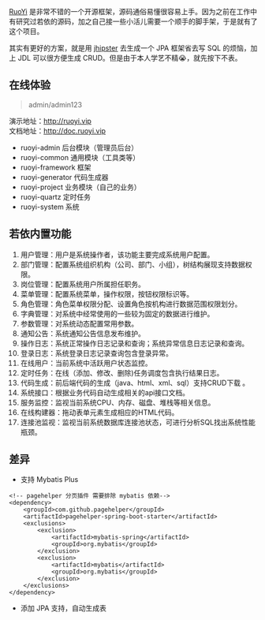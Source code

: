 [RuoYi](https://gitee.com/y_project/RuoYi) 是非常不错的一个开源框架，源码通俗易懂很容易上手。因为之前在工作中有研究过若依的源码，加之自己接一些小活儿需要一个顺手的脚手架，于是就有了这个项目。

其实有更好的方案，就是用 [jhipster](https://www.jhipster.tech/) 去生成一个 JPA 框架省去写 SQL 的烦恼，加上 JDL 可以很方便生成 CRUD。但是由于本人学艺不精😭，就先按下不表。

## 在线体验
> admin/admin123  

演示地址：http://ruoyi.vip  
文档地址：http://doc.ruoyi.vip

- ruoyi-admin 后台模块（管理员后台）
- ruoyi-common 通用模块（工具类等）
- ruoyi-framework 框架
- ruoyi-generator 代码生成器
- ruoyi-project 业务模块（自己的业务）
- ruoyi-quartz 定时任务
- ruoyi-system 系统

## 若依内置功能
1.  用户管理：用户是系统操作者，该功能主要完成系统用户配置。
2.  部门管理：配置系统组织机构（公司、部门、小组），树结构展现支持数据权限。
3.  岗位管理：配置系统用户所属担任职务。
4.  菜单管理：配置系统菜单，操作权限，按钮权限标识等。
5.  角色管理：角色菜单权限分配、设置角色按机构进行数据范围权限划分。
6.  字典管理：对系统中经常使用的一些较为固定的数据进行维护。
7.  参数管理：对系统动态配置常用参数。
8.  通知公告：系统通知公告信息发布维护。
9.  操作日志：系统正常操作日志记录和查询；系统异常信息日志记录和查询。
10. 登录日志：系统登录日志记录查询包含登录异常。
11. 在线用户：当前系统中活跃用户状态监控。
12. 定时任务：在线（添加、修改、删除)任务调度包含执行结果日志。
13. 代码生成：前后端代码的生成（java、html、xml、sql）支持CRUD下载 。
14. 系统接口：根据业务代码自动生成相关的api接口文档。
15. 服务监控：监视当前系统CPU、内存、磁盘、堆栈等相关信息。
16. 在线构建器：拖动表单元素生成相应的HTML代码。
17. 连接池监视：监视当前系统数据库连接池状态，可进行分析SQL找出系统性能瓶颈。

## 差异

- 支持 Mybatis Plus
```shell script
<!-- pagehelper 分页插件 需要排除 mybatis 依赖-->
<dependency>
    <groupId>com.github.pagehelper</groupId>
    <artifactId>pagehelper-spring-boot-starter</artifactId>
    <exclusions>
        <exclusion>
            <artifactId>mybatis-spring</artifactId>
            <groupId>org.mybatis</groupId>
        </exclusion>
        <exclusion>
            <artifactId>mybatis</artifactId>
            <groupId>org.mybatis</groupId>
        </exclusion>
    </exclusions>
</dependency>
```
- 添加 JPA 支持，自动生成表


